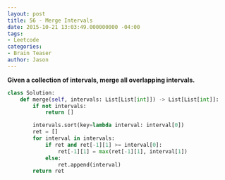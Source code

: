 ```yaml
---
layout: post
title: 56 - Merge Intervals
date: 2015-10-21 13:03:49.000000000 -04:00
tags:
- Leetcode
categories:
- Brain Teaser
author: Jason
---
```

**Given a collection of intervals, merge all overlapping intervals.**

``` python
class Solution:
    def merge(self, intervals: List[List[int]]) -> List[List[int]]:
        if not intervals:
            return []

        intervals.sort(key=lambda interval: interval[0])
        ret = []
        for interval in intervals:
            if ret and ret[-1][1] >= interval[0]:
                ret[-1][1] = max(ret[-1][1], interval[1])
            else:
                ret.append(interval)
        return ret
```
